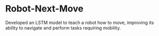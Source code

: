 # Robot-Next-Move
Developed an LSTM model to teach a robot how to move, improving its ability to navigate and perform tasks requiring mobility.
